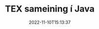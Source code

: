 ---
############################# Static ############################
layout: "auto-gen-merge"
date: 2022-11-10T15:13:37
draft: false
otherformats: vsdx vssm vssx vstm vstx vsx vtx xlam xls xlsb xlsm xlsx xlt xltm xltx xps

############################# Head ############################
head_title: "Sameina TEX skrár með Java & J2SE Documents Merger API"
head_description: "Sameina margar TEX skrár í Java með því að nota skjalasamruna API með öllum gögnum, stíl og sniði sem upprunaskjöl."

############################# Header ############################
title: "TEX sameining í Java"
description: "Sameina TEX með nokkrum línum af Java kóða."
bg_image: "https://cms.admin.containerize.com/templates/aspose/App_Themes/V3/images/bg/header1.png"
bg_overlay: false
button:
    enable: true
    icon: "fas fa-arrow-down"
    label: "Sækja ókeypis prufuáskrift"
    link: "https://downloads.groupdocs.com/merger/java"

############################# SubMenu ############################
submenu:
    enable: true

    left:
        img_alt: "GroupDocs.Merger for Java"
        image: "https://cms.admin.containerize.com/templates/groupdocs/images/product-logos/90x90-noborder/groupdocs-merger-java.png"
        product: "GroupDocs.Merger"
        platform: "Java"

    middle:
        button:

            # button loop
            - link: "https://apireference.groupdocs.com/merger/java"
              text: "API tilvísun"

            # button loop
            - link: "https://github.com/groupdocs-merger"
              text: "Dæmi um kóða"

            # button loop
            - link: "https://products.groupdocs.app/merger/family"
              text: "Sýningar í beinni"

            # button loop
            - link: "https://purchase.groupdocs.com/pricing/merger/java"
              text: "Verðlag"

    right:
        link_download: "https://downloads.groupdocs.com/merger"
        link_learn: "https://docs.groupdocs.com/merger/java"
        link_buy: "https://purchase.groupdocs.com"

############################# About ############################
about:
    enable: true
    title: "Um GroupDocs.Merger for Java API"
    content: |
        [GroupDocs.Merger for Java](/is/merger/java/) býður upp á þægilega lausn til að sameina margar PDF, Microsoft Office (Word, Excel, PowerPoint, OneNote), OpenDocument, HTML, myndir og mörg önnur skjöl í einni skrá innan Java forrita. GroupDocs.Merger mun spara þér mikla fyrirhöfn, þar sem þú hefur leyfi til að sameina TEX skjöl - það er engin þörf á að setja upp hugbúnað frá þriðja aðila, skjáborðsforrit eða viðbætur. Nú er óþarfi að eyða tíma þínum og sameina skrár handvirkt! Hlutverk GroupDocs er að veita bestu gæði og einfalda verkflæði skjalavinnslu.
        
        GroupDocs.Merger API er rétti kosturinn fyrir fyrirtækjalausnir sem þurfa að sameina skrár. Þessi API eru vel studd á öllum helstu stýrikerfum og kerfum þar á meðal J2SE 7.0 (1.7), J2SE 8.0 (1.8), Java 10.

############################# Steps ############################
steps:
    enable: true
    title_left: "Sameina margar TEX skrár í Java"
    content_left: |
        [GroupDocs.Merger for Java](/is/merger/java/) auðveldar Java forriturum að sameina margar TEX skrár með því að útfæra nokkur auðveld skref.
        
        * Búðu til tilvik af **Merger** og sendu frumskjalsslóð sem byggingarbreytu.
        * Hringdu í **Join** í **Merger** bekknum og farðu yfir aðra frumskjalsleiðina.
        * Hringdu í **Save** af bekknum **Merger** til að vista sameinað skjal.

    title_right: "kerfis kröfur"
    content_right: |
        GroupDocs.Merger for Java API eru studd á öllum helstu kerfum og stýrikerfum. Áður en þú keyrir kóðann hér að neðan skaltu ganga úr skugga um að þú hafir eftirfarandi forsendur uppsettar á kerfinu þínu.

        * Stýrikerfi: Microsoft Windows, Linux, MacOS
        * Þróunarumhverfi: NetBeans, IntelliJ IDEA, Eclipse
        * Rammar: J2SE 7.0 (1.7), J2SE 8.0 (1.8), Java 10
        * Sæktu nýjustu útgáfuna af GroupDocs.Merger for Java frá [Maven](https://repository.groupdocs.com/webapp/#/artifacts/browse/tree/General/repo/com/groupdocs/groupdocs-merger)
         
    code: |
     {{% merger/additional-styles %}}
     {{< merger/code-merger title="Hvernig á að sameina TEX skrár með því að nota Java dæmi kóða">}}

        ```java    
        // Sameina TEX skrár með GroupDocs.Merger fyrir Java API
        // Staðfestu samruna með inntaksskjali TEX
        Merger merger = new Merger("input_1.tex");

        // Hringdu í sameiningu aðferð samrunaflokkatilviks og sendu aðra frumskjalsslóð
        merger.join("input_2.tex");
    
        // Hringdu í vistunaraðferð samrunaflokkatilviks til að vista sameinað skjal
        merger.save("merged-file.tex"); 
        ```
     {{< /merger/code-merger >}}

############################# Demos ############################
demos:
    enable: true
    title: "Lifandi kynningar - forrit á netinu til að sameina skjöl"
    content: |
       Sameina fleiri en eina TEX skrá núna með því að fara á [GroupDocs.Merger Live Demos](https://products.groupdocs.app/merger/tex) vefsíðu.
       Lifandi kynningin hefur eftirfarandi kosti.
        
############################# About Formats ############################
about_formats:
    enable: true

############################# More Formats ############################
more_formats:
    enable: true
    title: "Sameina önnur skjalasnið"
    content: |
        Java skjalasamruna API fyrir skráarsnið og myndir. Sameina sum af vinsælustu skjalasniðunum eins og fram kemur hér að neðan.

############################# Back to top ###############################
back_to_top:
    enable: true
---